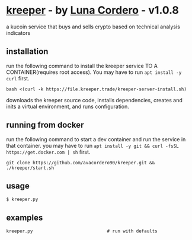 # [kreeper](https://github.com/avacordero90/kreeper) - by [Luna Cordero](https://lunacordero.com) - v1.0.8

a kucoin service that buys and sells crypto based on technical analysis indicators

## installation
run the following command to install the kreeper service TO A CONTAINER(requires root access). You may have to run `apt install -y curl` first.
```
bash <(curl -k https://file.kreeper.trade/kreeper-server-install.sh)
```
downloads the kreeper source code, installs dependencies, creates and inits a virtual environment, and runs configuration.

## running from docker
run the following command to start a dev container and run the service in that container. you may have to run `apt install -y git && curl -fsSL https://get.docker.com | sh` first.
```
git clone https://github.com/avacordero90/kreeper.git && ./kreeper/start.sh
```

## usage
```
$ kreeper.py
```


## examples
```
kreeper.py                            # run with defaults
```
